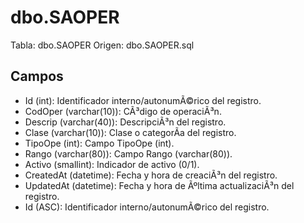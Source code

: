 ﻿# dbo.SAOPER

Tabla: dbo.SAOPER
Origen: dbo.SAOPER.sql

## Campos

- Id (int): Identificador interno/autonumÃ©rico del registro.
- CodOper (varchar(10)): CÃ³digo de operaciÃ³n.
- Descrip (varchar(40)): DescripciÃ³n del registro.
- Clase (varchar(10)): Clase o categorÃ­a del registro.
- TipoOpe (int): Campo TipoOpe (int).
- Rango (varchar(80)): Campo Rango (varchar(80)).
- Activo (smallint): Indicador de activo (0/1).
- CreatedAt (datetime): Fecha y hora de creaciÃ³n del registro.
- UpdatedAt (datetime): Fecha y hora de Ãºltima actualizaciÃ³n del registro.
- Id (ASC): Identificador interno/autonumÃ©rico del registro.

